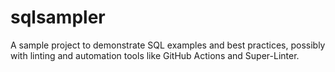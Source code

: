 # sqlsampler

A sample project to demonstrate SQL examples and best practices, possibly with linting and automation tools like GitHub Actions and Super-Linter.
